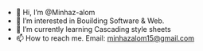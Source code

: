 - 👋 Hi, I’m @Minhaz-alom
- 👀 I’m interested in Bouilding Software & Web.
- 🌱 I’m currently learning Cascading style sheets
- 📫 How to reach me. Email: minhazalom15@gmail.com

<!---
Minhaz-alom/Minhaz-alom is a ✨ special ✨ repository because its `README.md` (this file) appears on your GitHub profile.
You can click the Preview link to take a look at your changes.
--->
